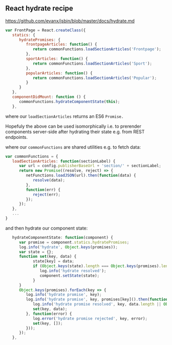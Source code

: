 
## React hydrate recipe

https://github.com/evanx/jsbin/blob/master/docs/hydrate.md

```javascript
var FrontPage = React.createClass({
   statics: {
      hydratePromises: {
         frontpageArticles: function() {
            return commonFunctions.loadSectionArticles('Frontpage');
         },
         sportArticles: function() {
            return commonFunctions.loadSectionArticles('Sport');
         },
         popularArticles: function() {
            return commonFunctions.loadSectionArticles('Popular');
         }
      }
   },
   componentDidMount: function () {
      commonFunctions.hydrateComponentState(this);
   },

```
where our `loadSectionArticles` returns an ES6 `Promise.`

Hopefuly the above can be used isomorphically i.e. to prerender components server-side after hydrating their state e.g. from REST endpoints.

where our `commonFunctions` are shared utilities e.g. to fetch data:
```javascript
var commonFunctions = {
   loadSectionArticles: function(sectionLabel) {
      var url = config.publisherBaseUrl + 'section/' + sectionLabel;
      return new Promise((resolve, reject) => {
         netFunctions.loadJSON(url).then(function(data) {
            resolve(data);
         },
         function(err) {
            reject(err);
         });
      });
   },
   ...
}
```
and then hydrate our component state:
```javascript
   hydrateComponentState: function(component) {
      var promise = component.statics.hydratePromises;
      log.info('hydrate', Object.keys(promises));
      var state = {};
      function set(key, data) {
            state[key] = data;
            if (Object.keys(state).length === Object.keys(promises).length) {
               log.info('hydrate resolved');
               component.setState(state);
            }
      }
      Object.keys(promises).forEach(key => {
         log.info('hydrate promise', key);
         log.info('hydrate promise', key, promises[key]().then(function(data) {
            log.info('hydrate promise resolved', key, data.length || Object.keys(data));
            set(key, data);
         }, function(error) {
            log.error('hydrate promise rejected', key, error);
            set(key, []);
         }));
      });
   },   
```
